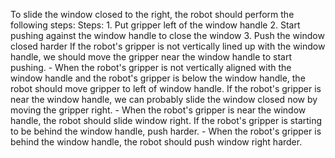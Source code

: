 To slide the window closed to the right, the robot should perform the following steps:
    Steps:  1. Put gripper left of the window handle  2. Start pushing against the window handle to close the window  3. Push the window closed harder
    If the robot's gripper is not vertically lined up with the window handle, we should move the gripper near the window handle to start pushing.
    - When the robot's gripper is not vertically aligned with the window handle and the robot's gripper is below the window handle, the robot should move gripper to left of window handle.
    If the robot's gripper is near the window handle, we can probably slide the window closed now by moving the gripper right.
    - When the robot's gripper is near the window handle, the robot should slide window right.
    If the robot's gripper is starting to be behind the window handle, push harder.
    - When the robot's gripper is behind the window handle, the robot should push window right harder.